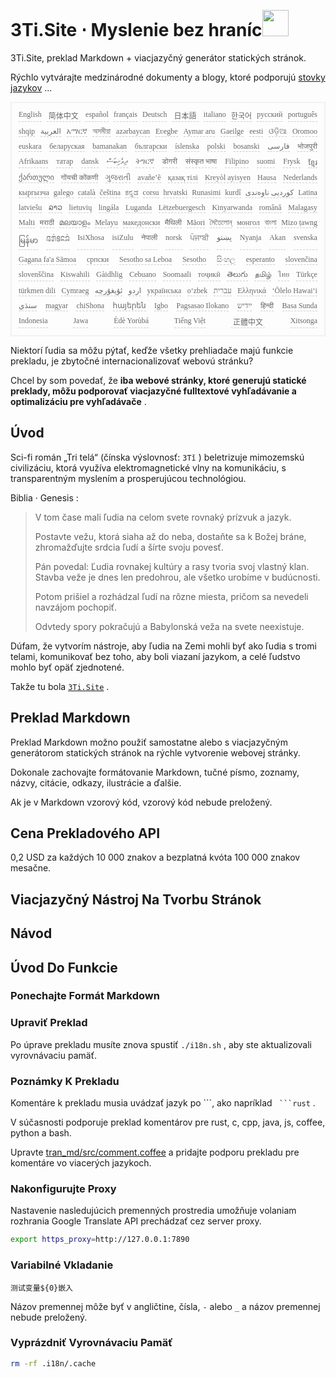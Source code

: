 <h1 style="justify-content:space-between">3Ti.Site ⋅ Myslenie bez hraníc<img src="//i-01.eu.org/3Ti/logo.svg" style="user-select:none;margin-top:-1px;width:42px"></h1>

3Ti.Site, preklad Markdown + viacjazyčný generátor statických stránok.

Rýchlo vytvárajte medzinárodné dokumenty a blogy, ktoré podporujú [stovky jazykov](https://github.com/i18n-site/node/blob/main/lang/src/index.js) ...

<pre class="langli" style="display:flex;flex-wrap:wrap;background:transparent;border:1px solid #eee;font-size:12px;box-shadow:0 0 3px inset #eee;padding:12px 5px 4px 12px;justify-content:space-between;"><style>pre.langli i{font-weight:300;font-family:s;margin-right:7px;margin-bottom:8px;font-style:normal;color:#666;border-bottom:1px dashed #ccc;}</style><i>English</i><i> 简体中文 </i><i>español</i><i>français</i><i>Deutsch</i><i> 日本語 </i><i>italiano</i><i>한국어</i><i>русский</i><i>português</i><i>shqip</i><i>‫العربية‬</i><i>አማርኛ</i><i>অসমীয়া</i><i>azərbaycan</i><i>Eʋegbe</i><i>Aymar aru</i><i>Gaeilge</i><i>eesti</i><i>ଓଡ଼ିଆ</i><i>Oromoo</i><i>euskara</i><i>беларуская</i><i>bamanakan</i><i>български</i><i>íslenska</i><i>polski</i><i>bosanski</i><i>‫فارسی‬</i><i>भोजपुरी</i><i>Afrikaans</i><i>татар</i><i>dansk</i><i>‫ދިވެހިބަސް‬</i><i>ትግርኛ</i><i>डोगरी</i><i>संस्कृत भाषा</i><i>Filipino</i><i>suomi</i><i>Frysk</i><i>ខ្មែរ</i><i>ქართული</i><i>गोंयची कोंकणी</i><i>ગુજરાતી</i><i>avañe’ẽ</i><i>қазақ тілі</i><i>Kreyòl ayisyen</i><i>Hausa</i><i>Nederlands</i><i>кыргызча</i><i>galego</i><i>català</i><i>čeština</i><i>ಕನ್ನಡ</i><i>corsu</i><i>hrvatski</i><i>Runasimi</i><i>kurdî</i><i>‫کوردیی ناوەندی‬</i><i>Latina</i><i>latviešu</i><i>ລາວ</i><i>lietuvių</i><i>lingála</i><i>Luganda</i><i>Lëtzebuergesch</i><i>Kinyarwanda</i><i>română</i><i>Malagasy</i><i>Malti</i><i>मराठी</i><i>മലയാളം</i><i>Melayu</i><i>македонски</i><i>मैथिली</i><i>Māori</i><i>মৈতৈলোন্</i><i>монгол</i><i>বাংলা</i><i>Mizo ṭawng</i><i>မြန်မာ</i><i>𞄀𞄄𞄰𞄩𞄍𞄜𞄰</i><i>IsiXhosa</i><i>isiZulu</i><i>नेपाली</i><i>norsk</i><i>ਪੰਜਾਬੀ</i><i>‫پښتو‬</i><i>Nyanja</i><i>Akan</i><i>svenska</i><i>Gagana fa'a Sāmoa</i><i>српски</i><i>Sesotho sa Leboa</i><i>Sesotho</i><i>සිංහල</i><i>esperanto</i><i>slovenčina</i><i>slovenščina</i><i>Kiswahili</i><i>Gàidhlig</i><i>Cebuano</i><i>Soomaali</i><i>тоҷикӣ</i><i>తెలుగు</i><i>தமிழ்</i><i>ไทย</i><i>Türkçe</i><i>türkmen dili</i><i>Cymraeg</i><i>‫ئۇيغۇرچە‬</i><i>‫اردو‬</i><i>українська</i><i>o‘zbek</i><i>‫עברית‬</i><i>Ελληνικά</i><i>ʻŌlelo Hawaiʻi</i><i>‫سنڌي‬</i><i>magyar</i><i>chiShona</i><i>հայերեն</i><i>Igbo</i><i>Pagsasao Ilokano</i><i>‫ייִדיש‬</i><i>हिन्दी</i><i>Basa Sunda</i><i>Indonesia</i><i>Jawa</i><i>Èdè Yorùbá</i><i>Tiếng Việt</i><i> 正體中文 </i><i>Xitsonga</i></pre>

Niektorí ľudia sa môžu pýtať, keďže všetky prehliadače majú funkcie prekladu, je zbytočné internacionalizovať webovú stránku?

Chcel by som povedať, že **iba webové stránky, ktoré generujú statické preklady, môžu podporovať viacjazyčné fulltextové vyhľadávanie a optimalizáciu pre vyhľadávače** .

## Úvod

Sci-fi román „Tri telá“ (čínska výslovnosť: `3Tǐ` ) beletrizuje mimozemskú civilizáciu, ktorá využíva elektromagnetické vlny na komunikáciu, s transparentným myslením a prosperujúcou technológiou.

Biblia · Genesis :

> V tom čase mali ľudia na celom svete rovnaký prízvuk a jazyk.
>
> Postavte vežu, ktorá siaha až do neba, dostaňte sa k Božej bráne, zhromažďujte srdcia ľudí a šírte svoju povesť.
>
> Pán povedal: Ľudia rovnakej kultúry a rasy tvoria svoj vlastný klan. Stavba veže je dnes len predohrou, ale všetko urobíme v budúcnosti.
>
> Potom prišiel a rozhádzal ľudí na rôzne miesta, pričom sa nevedeli navzájom pochopiť.
>
> Odvtedy spory pokračujú a Babylonská veža na svete neexistuje.

Dúfam, že vytvorím nástroje, aby ľudia na Zemi mohli byť ako ľudia s tromi telami, komunikovať bez toho, aby boli viazaní jazykom, a celé ľudstvo mohlo byť opäť zjednotené.

Takže tu bola [`3Ti.Site`](//3Ti.Site) .

## Preklad Markdown

Preklad Markdown možno použiť samostatne alebo s viacjazyčným generátorom statických stránok na rýchle vytvorenie webovej stránky.

Dokonale zachovajte formátovanie Markdown, tučné písmo, zoznamy, názvy, citácie, odkazy, ilustrácie a ďalšie.

Ak je v Markdown vzorový kód, vzorový kód nebude preložený.

## Cena Prekladového API

0,2 USD za každých 10 000 znakov a bezplatná kvóta 100 000 znakov mesačne.

## Viacjazyčný Nástroj Na Tvorbu Stránok

## Návod

## Úvod Do Funkcie

### Ponechajte Formát Markdown

### Upraviť Preklad

Po úprave prekladu musíte znova spustiť `./i18n.sh` , aby ste aktualizovali vyrovnávaciu pamäť.

### Poznámky K Prekladu

Komentáre k prekladu musia uvádzať jazyk po \```, ako napríklad ` ```rust` .

V súčasnosti podporuje preklad komentárov pre rust, c, cpp, java, js, coffee, python a bash.

Upravte [tran_md/src/comment.coffee](https://github.com/i18n-site/node/blob/main/tran_md/src/comment.coffee) a pridajte podporu prekladu pre komentáre vo viacerých jazykoch.

### Nakonfigurujte Proxy

Nastavenie nasledujúcich premenných prostredia umožňuje volaniam rozhrania Google Translate API prechádzať cez server proxy.

```bash
export https_proxy=http://127.0.0.1:7890
```

### Variabilné Vkladanie

```
测试变量${0}嵌入
```

Názov premennej môže byť v angličtine, čísla, `-` alebo `_` a názov premennej nebude preložený.

### Vyprázdniť Vyrovnávaciu Pamäť

```bash
rm -rf .i18n/.cache
```
